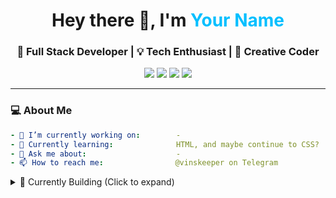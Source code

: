 <!-- GitHub Profile README -->
<!-- Profile Header -->
<h1 align="center">Hey there 👋, I'm <span style="color:#00bfff">Your Name</span></h1>
<h3 align="center">🚀 Full Stack Developer | 💡 Tech Enthusiast | 🎨 Creative Coder</h3>

<p align="center">
  <a href="https://your-portfolio.com"><img src="https://img.shields.io/badge/Portfolio-%2312100E.svg?style=for-the-badge&logo=firefox&logoColor=white"/></a>
  <a href="https://linkedin.com/in/yourusername"><img src="https://img.shields.io/badge/LinkedIn-%230077B5.svg?style=for-the-badge&logo=linkedin&logoColor=white"/></a>
  <a href="mailto:your.email@example.com"><img src="https://img.shields.io/badge/Email-D14836?style=for-the-badge&logo=gmail&logoColor=white"/></a>
  <a href="https://twitter.com/yourhandle"><img src="https://img.shields.io/badge/X-000000?style=for-the-badge&logo=x&logoColor=white"/></a>
</p>


---

### 💻 About Me

```yaml
- 🔭 I’m currently working on:        -
- 🌱 Currently learning:              HTML, and maybe continue to CSS?
- 💬 Ask me about:                    -
- 📫 How to reach me:                @vinskeeper on Telegram
```
<details> <summary>🧠 Currently Building (Click to expand)</summary>
🚀 Projects I'm focused on:
📦 Project A – AI-powered productivity tool

🌐 Project B – Realtime dashboard using WebSockets

📱 Project C – Mobile app with Flutter and Firebase

</details>
